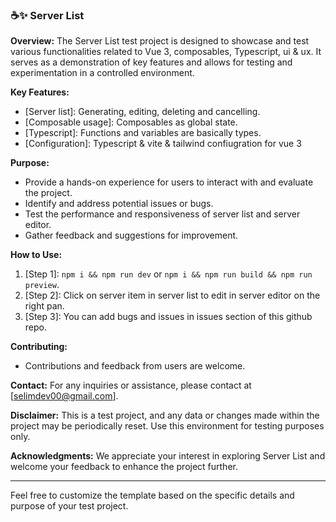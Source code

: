 ### ☕✨ Server List

**Overview:**
The Server List test project is designed to showcase and test various functionalities related to Vue 3, composables, Typescript, ui & ux. It serves as a demonstration of key features and allows for testing and experimentation in a controlled environment.

**Key Features:**
- [Server list]: Generating, editing, deleting and cancelling.
- [Composable usage]: Composables as global state.
- [Typescript]: Functions and variables are basically types.
- [Configuration]: Typescript & vite & tailwind confiugration for vue 3

**Purpose:**
- Provide a hands-on experience for users to interact with and evaluate the project.
- Identify and address potential issues or bugs.
- Test the performance and responsiveness of server list and server editor.
- Gather feedback and suggestions for improvement.

**How to Use:**
1. [Step 1]: `npm i && npm run dev` or `npm i && npm run build && npm run preview`.
2. [Step 2]: Click on server item in server list to edit in server editor on the right pan.
3. [Step 3]: You can add bugs and issues in issues section of this github repo.

**Contributing:**
- Contributions and feedback from users are welcome.

**Contact:**
For any inquiries or assistance, please contact at [selimdev00@gmail.com].

**Disclaimer:**
This is a test project, and any data or changes made within the project may be periodically reset. Use this environment for testing purposes only.

**Acknowledgments:**
We appreciate your interest in exploring Server List and welcome your feedback to enhance the project further.

--- 

Feel free to customize the template based on the specific details and purpose of your test project.
